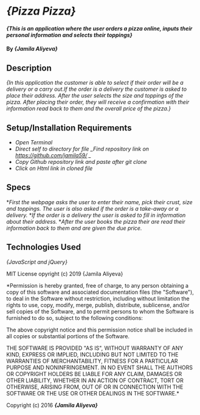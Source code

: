 # _{Pizza Pizza}_

#### _{This is an application where the user orders a pizza online, inputs their personal information and selects their toppings}_

#### By _**{Jamila Aliyeva}**_

## Description

_{In this application the customer is able to select if their order will be a delivery or a carry out.If the order is a delivery the customer is asked to place their address. After the user selects the size and toppings of the pizza. After placing their order, they will receive a confirmation with their information read back to them and the overall price of the pizza.}_

## Setup/Installation Requirements

* _Open Terminal_
* _Direct self to directory for file_
*_Find repository link on https://github.com/jamila59/ _*
* _Copy Github repository link and paste after git clone_
* _Click on Html link in cloned file_


## Specs

*_First the webpage asks the user to enter their name, pick their crust, size and toppings. The user is also asked if the order is a take-away or a delivery._
*_If the order is a delivery the user is asked to fill in information about their address._
*_After the user books the pizza their are read their information back to them and are given the due price._

## Technologies Used

_{JavaScript and jQuery}_

MIT License
opyright (c) 2019 {Jamila Aliyeva}

*Permission is hereby granted, free of charge, to any person obtaining a copy of this software and associated documentation files (the "Software"), to deal in the Software without restriction, including without limitation the rights to use, copy, modify, merge, publish, distribute, sublicense, and/or sell copies of the Software, and to permit persons to whom the Software is furnished to do so, subject to the following conditions:

The above copyright notice and this permission notice shall be included in all copies or substantial portions of the Software.

THE SOFTWARE IS PROVIDED "AS IS", WITHOUT WARRANTY OF ANY KIND, EXPRESS OR IMPLIED, INCLUDING BUT NOT LIMITED TO THE WARRANTIES OF MERCHANTABILITY, FITNESS FOR A PARTICULAR PURPOSE AND NONINFRINGEMENT. IN NO EVENT SHALL THE AUTHORS OR COPYRIGHT HOLDERS BE LIABLE FOR ANY CLAIM, DAMAGES OR OTHER LIABILITY, WHETHER IN AN ACTION OF CONTRACT, TORT OR OTHERWISE, ARISING FROM, OUT OF OR IN CONNECTION WITH THE SOFTWARE OR THE USE OR OTHER DEALINGS IN THE SOFTWARE.*

Copyright (c) 2016 **_{Jamila Aliyeva}_**

